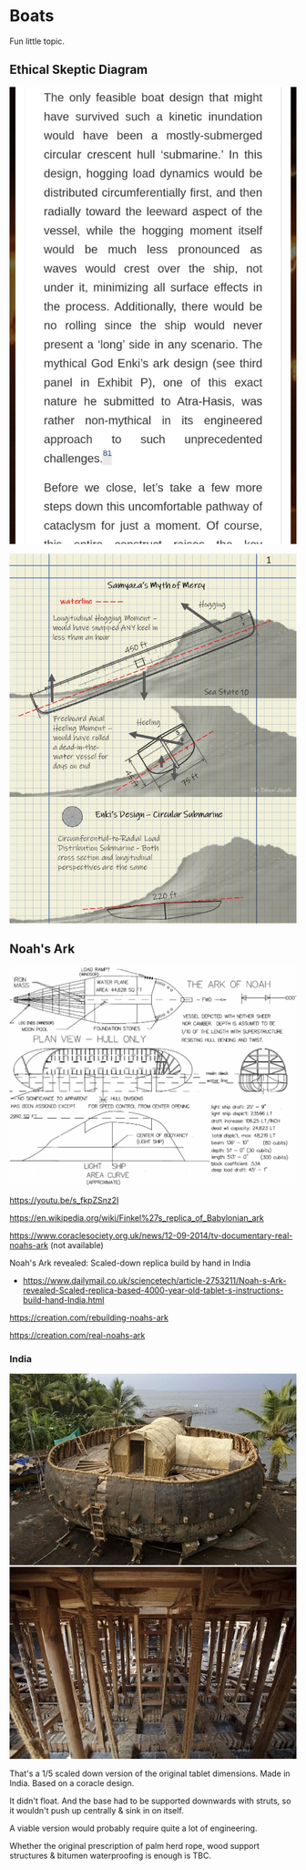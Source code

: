 # Boats

Fun little topic.

## Ethical Skeptic Diagram

![](img/noah-tes.jpg)

![](img/enki-boat.jpg)

## Noah's Ark

![](img/noah-ark.jpg)

https://youtu.be/s_fkpZSnz2I

https://en.wikipedia.org/wiki/Finkel%27s_replica_of_Babylonian_ark

https://www.coraclesociety.org.uk/news/12-09-2014/tv-documentary-real-noahs-ark (not available)

Noah's Ark revealed: Scaled-down replica build by hand in India
- https://www.dailymail.co.uk/sciencetech/article-2753211/Noah-s-Ark-revealed-Scaled-replica-based-4000-year-old-tablet-s-instructions-build-hand-India.html

https://creation.com/rebuilding-noahs-ark

https://creation.com/real-noahs-ark

### India

![](img/noah1.jpg)
![](img/noah2.jpg)

That's a 1/5 scaled down version of the original tablet dimensions. Made in India. Based on a coracle design. 

It didn't float. And the base had to be supported downwards with struts, so it wouldn't push up centrally & sink in on itself.

A viable version would probably require quite a lot of engineering.

Whether the original prescription of palm herd rope, wood support structures & bitumen waterproofing is enough is TBC.